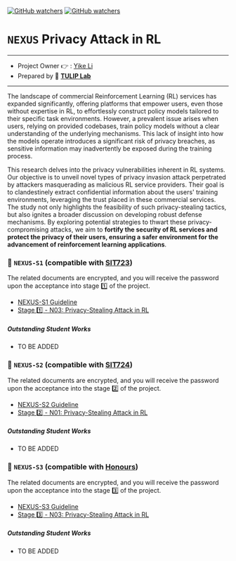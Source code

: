 [![GitHub watchers](https://img.shields.io/badge/tulip--lab-Open--Projects-brightgreen)](../README.md)
[![GitHub watchers](https://img.shields.io/badge/Module-NEXUS-orange)](https://github.com/tulip-lab#runner-nexus-research-training)

# `NEXUS` Privacy Attack in RL

---
- Project Owner :point_right: : [Yike Li](https://www.tulip.org.au/members/)
- Prepared by :tulip: **[TULIP Lab](https://www.tulip.org.au/members)**
---

The landscape of commercial Reinforcement Learning (RL) services has expanded significantly, offering platforms that empower users, even those without expertise in RL, to effortlessly construct policy models tailored to their specific task environments. However, a prevalent issue arises when users, relying on provided codebases, train policy models without a clear understanding of the underlying mechanisms. This lack of insight into how the models operate introduces a significant risk of privacy breaches, as sensitive information may inadvertently be exposed during the training process.

This research delves into the privacy vulnerabilities inherent in RL systems. Our objective is to unveil novel types of privacy invasion attack perpetrated by attackers masquerading as malicious RL service providers. Their goal is to clandestinely extract confidential information about the users' training environments, leveraging the trust placed in these commercial services. The study not only highlights the feasibility of such privacy-stealing tactics, but also ignites a broader discussion on developing robust defense mechanisms. By exploring potential strategies to thwart these privacy-compromising attacks, we aim to **fortify the security of RL services and protect the privacy of their users, ensuring a safer environment for the advancement of reinforcement learning applications**.


### :notebook_with_decorative_cover: `NEXUS-S1` (compatible with [SIT723](https://www.deakin.edu.au/courses/unit?unit=SIT723))

The related documents are encrypted, and you will receive the password upon the acceptance into stage :one: of the project. 

- [NEXUS-S1 Guideline](https://github.com/tulip-lab/handouts/blob/main/nexus/Nexus-S1.pdf) 
- [Stage :one: - N03: Privacy-Stealing Attack in RL](https://github.com/tulip-lab/handouts/blob/main/nexus/N03-S1.pdf) 

##### Outstanding Student Works

- TO BE ADDED

### :notebook_with_decorative_cover: `NEXUS-S2` (compatible with [SIT724](https://www.deakin.edu.au/courses/unit?unit=SIT724))

The related documents are encrypted, and you will receive the password upon the acceptance into the stage :two: of the project. 

- [NEXUS-S2 Guideline](https://github.com/tulip-lab/handouts/blob/main/nexus/Nexus-S2.pdf) 
- [Stage :two: - N01: Privacy-Stealing Attack in RL](https://github.com/tulip-lab/handouts/blob/main/nexus/N03-S2.pdf) 

##### Outstanding Student Works

- TO BE ADDED


### :notebook_with_decorative_cover: `NEXUS-S3` (compatible with [Honours](https://www.deakin.edu.au/course/bachelor-information-technology-honours))


The related documents are encrypted, and you will receive the password upon the acceptance into the stage :three: of the project. 

- [NEXUS-S3 Guideline](https://github.com/tulip-lab/handouts/blob/main/nexus/Nexus-S3.pdf) 
- [Stage :three: - N03: Privacy-Stealing Attack in RL](https://github.com/tulip-lab/handouts/blob/main/nexus/N03-S3.pdf) 

##### Outstanding Student Works

- TO BE ADDED

